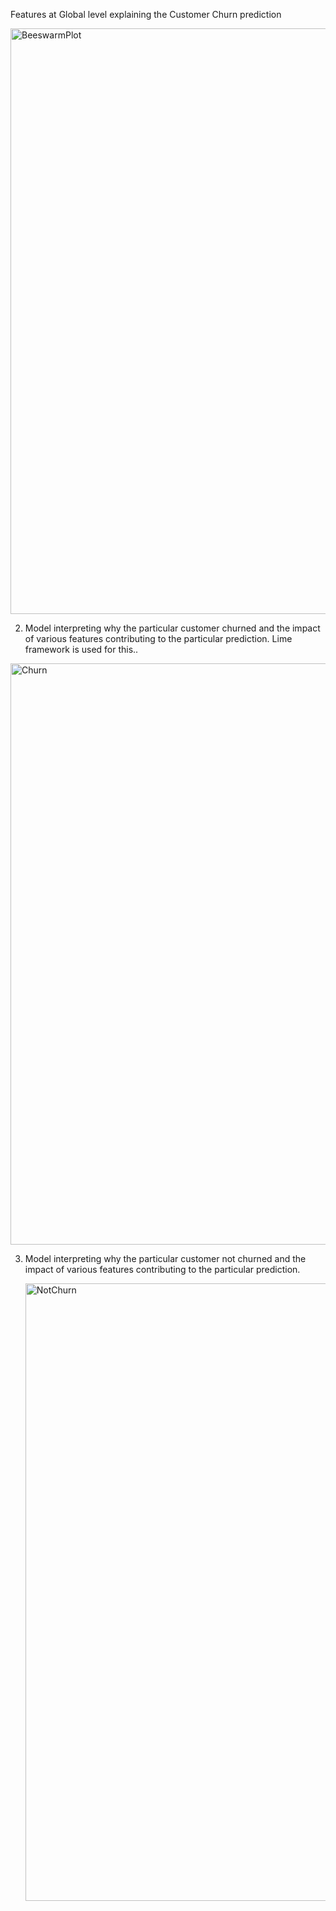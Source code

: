 Features at Global level explaining the Customer Churn prediction

<img width="937" alt="BeeswarmPlot" src="https://github.com/Adigo45/MasterThesis/assets/86388354/0088e276-d0dd-4f34-89ed-396c60bd365e">













2.  Model interpreting why the particular customer churned and the impact of various features contributing to the particular prediction. Lime framework is used for this..

<img width="930" alt="Churn" src="https://github.com/Adigo45/MasterThesis/assets/86388354/7e6199a7-6260-4439-ae9f-360fd82868f3">











3. Model interpreting why the particular customer not churned and the impact of various features contributing to the particular prediction.

   <img width="988" alt="NotChurn" src="https://github.com/Adigo45/MasterThesis/assets/86388354/18a03991-8aaf-43f0-9e5e-44779558942c">

